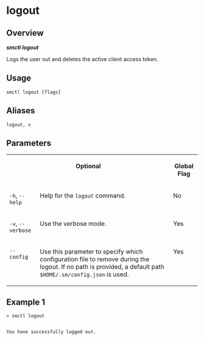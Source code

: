 <!-- loio54f7e42c56a74e87a44e4e9e780f994b -->

# logout



<a name="loio54f7e42c56a74e87a44e4e9e780f994b__section_xcr_2nt_pkb"/>

## Overview



***smctl logout*** 

Logs the user out and deletes the active client access token.



<a name="loio54f7e42c56a74e87a44e4e9e780f994b__section_fp5_f4t_pkb"/>

## Usage

`smctl logout [flags]`



<a name="loio54f7e42c56a74e87a44e4e9e780f994b__section_ppz_kpt_pkb"/>

## Aliases

`logout, v`



<a name="loio54f7e42c56a74e87a44e4e9e780f994b__section_hdy_lpt_pkb"/>

## Parameters


<table>
<tr>
<th valign="top" colspan="2">

Optional



</th>
<th valign="top">

Global Flag



</th>
</tr>
<tr>
<td valign="top">

`-h`, `--help`



</td>
<td valign="top">

Help for the `logout` command.



</td>
<td valign="top">

No



</td>
</tr>
<tr>
<td valign="top">

`-v`, `--verbose`



</td>
<td valign="top">

Use the verbose mode.



</td>
<td valign="top">

Yes



</td>
</tr>
<tr>
<td valign="top">

`--config`



</td>
<td valign="top">

Use this parameter to specify which configuration file to remove during the logout. If no path is provided, a default path `$HOME/.sm/config.json` is used.



</td>
<td valign="top">

Yes



</td>
</tr>
</table>



<a name="loio54f7e42c56a74e87a44e4e9e780f994b__section_wv2_4pt_pkb"/>

## Example 1

```
> smctl logout


You have successfully logged out.
```

